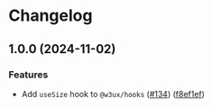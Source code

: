 # Changelog

## 1.0.0 (2024-11-02)


### Features

* Add `useSize` hook to `@w3ux/hooks` ([#134](https://github.com/w3ux/w3ux-library/issues/134)) ([f8ef1ef](https://github.com/w3ux/w3ux-library/commit/f8ef1ef1b80663b8528fd880e41861a4f42fa957))
